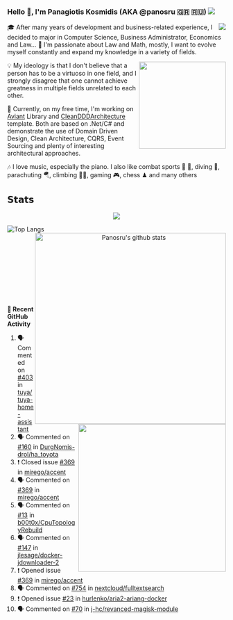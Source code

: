 ### Hello 👋, I'm Panagiotis Kosmidis (AKA @panosru 🇬🇷 🇷🇺) [![](https://img.shields.io/badge/-LinkedIn-blue?style=flat-square&logo=Linkedin&logoColor=white&link=https://www.linkedin.com/in/panagiotiskosmidis/)](https://www.linkedin.com/in/panagiotiskosmidis/)

[<img align="right" src="https://github-readme-stackoverflow.vercel.app/?userID=395187&theme=light&layout=compact">](https://stackoverflow.com/users/395187/panosru)
🎓 After many years of development and business-related experience, I decided to major in Computer Science, Business Administrator, Economics and Law... 🤯 I'm passionate about Law and Math, mostly, I want to evolve myself constantly and expand my knowledge in a variety of fields.

<img align="right" width="200" src="https://user-images.githubusercontent.com/400362/145676737-ace81986-ddef-4213-b898-133aaecb023a.png" />

💡 My ideology is that I don't believe that a person has to be a virtuoso in one field, and I strongly disagree that one cannot achieve greatness in multiple fields unrelated to each other.

🔭 Currently, on my free time, I'm working on [Aviant](https://github.com/panosru/Aviant) Library and [CleanDDDArchitecture](https://github.com/panosru/CleanDDDArchitecture) template. Both are based on .Net/C# and demonstrate the use of Domain Driven Design, Clean Architecture, CQRS, Event Sourcing and plenty of interesting architectural approaches.

🎶 I love music, especially the piano. I also like combat sports 🥊 🤼, diving 🤿, parachuting 🪂, climbing 🧗🏻, gaming 🎮, chess ♟ and many others 

<!--[![Spotify](https://novatorem.panosru.vercel.app/api/spotify)](https://open.spotify.com/user/panosru)-->

## 𝗦𝘁𝗮𝘁𝘀

<p align="center"><img src="http://github-readme-streak-stats.herokuapp.com?user=panosru&date_format=M%20j%5B%2C%20Y%5D&hide_border=true" /></p>

<p align="center">
<img align="left" src="https://github-stats-git-custom-panosru.vercel.app/api/top-langs/?username=panosru&langs_count=20&layout=compact&count_private=true&hide_border=true&locale=en&exclude_repo=github-readme-stats,panosru,cockpit_GROUPS,jamesgeorge007,hedythedev,katerina-web,.net-rnd-i18n,php-censor,framework,BetterReflection,docker-php-censor,protos,node-jinjs,protos-docs,OxyNode" alt="Top Langs" />
  
<img align="right" width="440px" src="https://github-stats-git-custom-panosru.vercel.app/api?username=panosru&count_private=true&show_icons=true&include_all_commits=false&hide_border=true&custom_title=My%20Open%20Source%20Journey&locale=en&line_height=30" alt="Panosru's github stats" />
</p>



<p align="left">

  <br>  <br>  <br>  <br>  <br>  <br>  <br>  <br>  <br>  <br>
  
  <img align="right" width="340" src="https://github-stats-git-custom-panosru.vercel.app/api/wakatime?username=panosru&hide_border=true" />
  
  
**👣 Recent GitHub Activity**

<!--START_SECTION:activity-->
1. 🗣 Commented on [#403](https://github.com/tuya/tuya-home-assistant/issues/403) in [tuya/tuya-home-assistant](https://github.com/tuya/tuya-home-assistant)
2. 🗣 Commented on [#160](https://github.com/DurgNomis-drol/ha_toyota/issues/160) in [DurgNomis-drol/ha_toyota](https://github.com/DurgNomis-drol/ha_toyota)
3. ❗️ Closed issue [#369](https://github.com/mirego/accent/issues/369) in [mirego/accent](https://github.com/mirego/accent)
4. 🗣 Commented on [#369](https://github.com/mirego/accent/issues/369) in [mirego/accent](https://github.com/mirego/accent)
5. 🗣 Commented on [#13](https://github.com/b00t0x/CpuTopologyRebuild/issues/13) in [b00t0x/CpuTopologyRebuild](https://github.com/b00t0x/CpuTopologyRebuild)
6. 🗣 Commented on [#147](https://github.com/jlesage/docker-jdownloader-2/issues/147) in [jlesage/docker-jdownloader-2](https://github.com/jlesage/docker-jdownloader-2)
7. ❗️ Opened issue [#369](https://github.com/mirego/accent/issues/369) in [mirego/accent](https://github.com/mirego/accent)
8. 🗣 Commented on [#754](https://github.com/nextcloud/fulltextsearch/issues/754) in [nextcloud/fulltextsearch](https://github.com/nextcloud/fulltextsearch)
9. ❗️ Opened issue [#23](https://github.com/hurlenko/aria2-ariang-docker/issues/23) in [hurlenko/aria2-ariang-docker](https://github.com/hurlenko/aria2-ariang-docker)
10. 🗣 Commented on [#70](https://github.com/j-hc/revanced-magisk-module/issues/70) in [j-hc/revanced-magisk-module](https://github.com/j-hc/revanced-magisk-module)
<!--END_SECTION:activity-->

</p>
